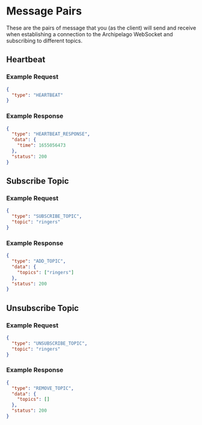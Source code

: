 # Message Pairs

These are the pairs of message that you (as the client) will send and receive when establishing a connection to the Archipelago WebSocket and subscribing to different topics.

## Heartbeat

### Example Request

```json
{
  "type": "HEARTBEAT"
}
```

### Example Response

```json
{
  "type": "HEARTBEAT_RESPONSE",
  "data": {
    "time": 1655056473
  },
  "status": 200
}
```

## Subscribe Topic

### Example Request

```json
{
  "type": "SUBSCRIBE_TOPIC",
  "topic": "ringers"
}
```

### Example Response

```json
{
  "type": "ADD_TOPIC",
  "data": {
    "topics": ["ringers"]
  },
  "status": 200
}
```

## Unsubscribe Topic

### Example Request

```json
{
  "type": "UNSUBSCRIBE_TOPIC",
  "topic": "ringers"
}
```

### Example Response

```json
{
  "type": "REMOVE_TOPIC",
  "data": {
    "topics": []
  },
  "status": 200
}
```
